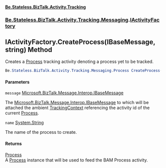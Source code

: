 #### [Be.Stateless.BizTalk.Activity.Tracking](README.md 'README')
### [Be.Stateless.BizTalk.Activity.Tracking.Messaging](Be.Stateless.BizTalk.Activity.Tracking.Messaging.md 'Be.Stateless.BizTalk.Activity.Tracking.Messaging').[IActivityFactory](IActivityFactory.md 'Be.Stateless.BizTalk.Activity.Tracking.Messaging.IActivityFactory')

## IActivityFactory.CreateProcess(IBaseMessage, string) Method

Creates a [Process](Process.md 'Be.Stateless.BizTalk.Activity.Tracking.Messaging.Process') tracking activity denoting a process yet to be tracked.

```csharp
Be.Stateless.BizTalk.Activity.Tracking.Messaging.Process CreateProcess(Microsoft.BizTalk.Message.Interop.IBaseMessage message, string name);
```
#### Parameters

<a name='Be.Stateless.BizTalk.Activity.Tracking.Messaging.IActivityFactory.CreateProcess(Microsoft.BizTalk.Message.Interop.IBaseMessage,string).message'></a>

`message` [Microsoft.BizTalk.Message.Interop.IBaseMessage](https://docs.microsoft.com/en-us/dotnet/api/Microsoft.BizTalk.Message.Interop.IBaseMessage 'Microsoft.BizTalk.Message.Interop.IBaseMessage')

The [Microsoft.BizTalk.Message.Interop.IBaseMessage](https://docs.microsoft.com/en-us/dotnet/api/Microsoft.BizTalk.Message.Interop.IBaseMessage 'Microsoft.BizTalk.Message.Interop.IBaseMessage') to which will be attached the ambient [TrackingContext](TrackingContext.md 'Be.Stateless.BizTalk.Activity.Tracking.TrackingContext') referencing the
activity id of the current [Process](Process.md 'Be.Stateless.BizTalk.Activity.Tracking.Messaging.Process').

<a name='Be.Stateless.BizTalk.Activity.Tracking.Messaging.IActivityFactory.CreateProcess(Microsoft.BizTalk.Message.Interop.IBaseMessage,string).name'></a>

`name` [System.String](https://docs.microsoft.com/en-us/dotnet/api/System.String 'System.String')

The name of the process to create.

#### Returns
[Process](Process.md 'Be.Stateless.BizTalk.Activity.Tracking.Messaging.Process')  
A [Process](Process.md 'Be.Stateless.BizTalk.Activity.Tracking.Messaging.Process') instance that will be used to feed the BAM Process activity.